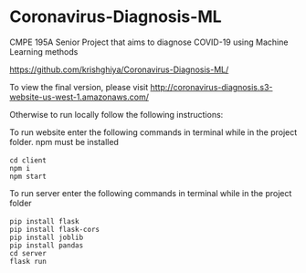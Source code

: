 # Coronavirus-Diagnosis-ML<br>
CMPE 195A Senior Project that aims to diagnose COVID-19 using Machine Learning methods<br>

https://github.com/krishghiya/Coronavirus-Diagnosis-ML/ <br>

To view the final version, please visit http://coronavirus-diagnosis.s3-website-us-west-1.amazonaws.com/ <br>

Otherwise to run locally follow the following instructions:<br> 

To run website enter the following commands in terminal while in the project folder. npm must be installed</br>
</br>
`cd client`</br>
`npm i`</br>
`npm start`</br>

To run server enter the following commands in terminal while in the project folder</br>
</br>
`pip install flask`</br>
`pip install flask-cors`</br>
`pip install joblib`</br>
`pip install pandas`</br>
`cd server`</br>
`flask run`</br>

